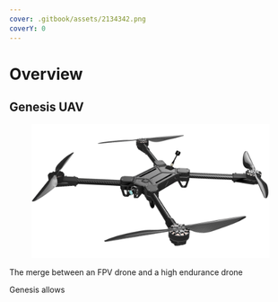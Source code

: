 ```yaml
---
cover: .gitbook/assets/2134342.png
coverY: 0
---
```


# Overview

## Genesis UAV

<figure><img src=".gitbook/assets/GENESIS ARK (v2~recovered) (1).png" alt=""><figcaption></figcaption></figure>

The merge between an FPV drone and a high endurance drone&#x20;



Genesis allows&#x20;







